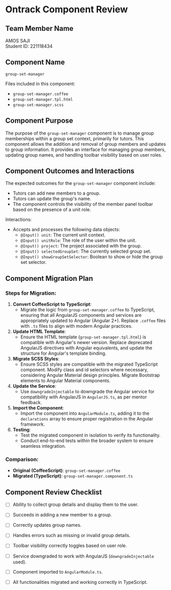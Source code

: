 # Ontrack Component Review

## Team Member Name

AMOS SAJI  
Student ID: 221118434

## Component Name

`group-set-manager`

Files included in this component:
- `group-set-manager.coffee`
- `group-set-manager.tpl.html`
- `group-set-manager.scss`

## Component Purpose

The purpose of the `group-set-manager` component is to manage group memberships within a group set context, primarily for tutors. This component allows the addition and removal of group members and updates to group information. It provides an interface for managing group members, updating group names, and handling toolbar visibility based on user roles.

## Component Outcomes and Interactions

The expected outcomes for the `group-set-manager` component include:
- Tutors can add new members to a group.
- Tutors can update the group's name.
- The component controls the visibility of the member panel toolbar based on the presence of a unit role.

Interactions:
- Accepts and processes the following data objects:
  - `@Input() unit`: The current unit context.
  - `@Input() unitRole`: The role of the user within the unit.
  - `@Input() project`: The project associated with the group.
  - `@Input() selectedGroupSet`: The currently selected group set.
  - `@Input() showGroupSetSelector`: Boolean to show or hide the group set selector.

## Component Migration Plan

### Steps for Migration:
1. **Convert CoffeeScript to TypeScript**:
   - Migrate the logic from `group-set-manager.coffee` to TypeScript, ensuring that all AngularJS components and services are appropriately updated to Angular (Angular 2+). Replace `.coffee` files with `.ts` files to align with modern Angular practices.
2. **Update HTML Template**:
   - Ensure the HTML template (`group-set-manager.tpl.html`) is compatible with Angular's newer version. Replace deprecated AngularJS directives with Angular equivalents, and update the structure for Angular's template binding.
3. **Migrate SCSS Styles**:
   - Ensure SCSS styles are compatible with the migrated TypeScript component. Modify class and id selectors where necessary, considering Angular Material design principles. Migrate Bootstrap elements to Angular Material components.
4. **Update the Service**:
   - Use `downgradeInjectable` to downgrade the Angular service for compatibility with AngularJS in `AngularJS.ts`, as per mentor feedback.
5. **Import the Component**:
   - Import the component into `AngularModule.ts`, adding it to the `declarations` array to ensure proper registration in the Angular framework.
6. **Testing**:
   - Test the migrated component in isolation to verify its functionality.
   - Conduct end-to-end tests within the broader system to ensure seamless integration.

### Comparison:
- **Original (CoffeeScript)**: `group-set-manager.coffee`
- **Migrated (TypeScript)**: `group-set-manager.component.ts`

## Component Review Checklist

- [ ] Ability to collect group details and display them to the user.
- [ ] Succeeds in adding a new member to a group.
- [ ] Correctly updates group names.
- [ ] Handles errors such as missing or invalid group details.
- [ ] Toolbar visibility correctly toggles based on user role.
- [ ] Service downgraded to work with AngularJS (`downgradeInjectable` used).
- [ ] Component imported to `AngularModule.ts`.
- [ ] All functionalities migrated and working correctly in TypeScript.

